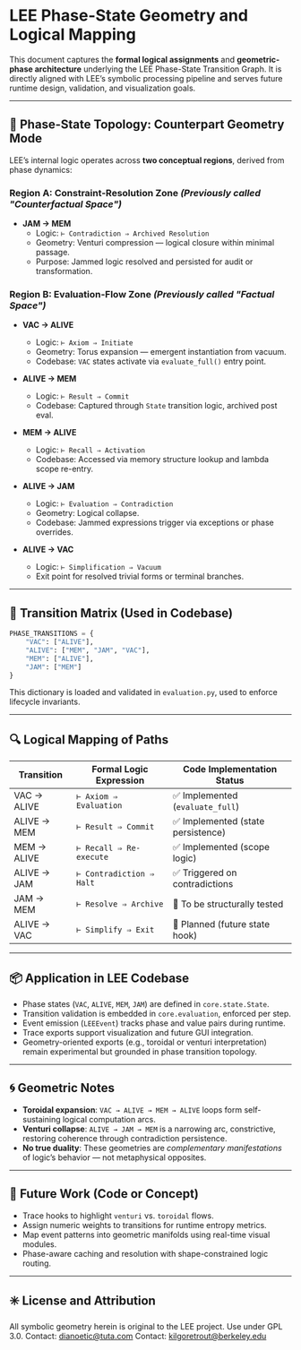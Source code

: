 # LEE Phase-State Geometry and Logical Mapping

This document captures the **formal logical assignments** and **geometric-phase architecture** underlying the LEE Phase-State Transition Graph. It is directly aligned with LEE’s symbolic processing pipeline and serves future runtime design, validation, and visualization goals.

---

## 🧭 Phase-State Topology: Counterpart Geometry Mode

LEE’s internal logic operates across **two conceptual regions**, derived from phase dynamics:

### Region A: Constraint-Resolution Zone *(Previously called "Counterfactual Space")*

- **JAM → MEM**  
  - Logic: `⊢ Contradiction ⇒ Archived Resolution`
  - Geometry: Venturi compression — logical closure within minimal passage.
  - Purpose: Jammed logic resolved and persisted for audit or transformation.

### Region B: Evaluation-Flow Zone *(Previously called "Factual Space")*

- **VAC → ALIVE**  
  - Logic: `⊢ Axiom ⇒ Initiate`
  - Geometry: Torus expansion — emergent instantiation from vacuum.
  - Codebase: `VAC` states activate via `evaluate_full()` entry point.

- **ALIVE → MEM**  
  - Logic: `⊢ Result ⇒ Commit`
  - Codebase: Captured through `State` transition logic, archived post eval.

- **MEM → ALIVE**  
  - Logic: `⊢ Recall ⇒ Activation`
  - Codebase: Accessed via memory structure lookup and lambda scope re-entry.

- **ALIVE → JAM**  
  - Logic: `⊢ Evaluation ⇒ Contradiction`
  - Geometry: Logical collapse.
  - Codebase: Jammed expressions trigger via exceptions or phase overrides.

- **ALIVE → VAC**  
  - Logic: `⊢ Simplification ⇒ Vacuum`
  - Exit point for resolved trivial forms or terminal branches.

---

## 🔢 Transition Matrix (Used in Codebase)

```python
PHASE_TRANSITIONS = {
    "VAC": ["ALIVE"],
    "ALIVE": ["MEM", "JAM", "VAC"],
    "MEM": ["ALIVE"],
    "JAM": ["MEM"]
}
```

This dictionary is loaded and validated in `evaluation.py`, used to enforce lifecycle invariants.

---

## 🔍 Logical Mapping of Paths

| Transition      | Formal Logic Expression             | Code Implementation Status |
|----------------|--------------------------------------|-----------------------------|
| VAC → ALIVE     | `⊢ Axiom ⇒ Evaluation`               | ✅ Implemented (`evaluate_full`) |
| ALIVE → MEM     | `⊢ Result ⇒ Commit`                  | ✅ Implemented (state persistence) |
| MEM → ALIVE     | `⊢ Recall ⇒ Re-execute`              | ✅ Implemented (scope logic) |
| ALIVE → JAM     | `⊢ Contradiction ⇒ Halt`             | ✅ Triggered on contradictions |
| JAM → MEM       | `⊢ Resolve ⇒ Archive`                | 🔲 To be structurally tested |
| ALIVE → VAC     | `⊢ Simplify ⇒ Exit`                  | 🔲 Planned (future state hook) |

---

## 📦 Application in LEE Codebase

- Phase states (`VAC`, `ALIVE`, `MEM`, `JAM`) are defined in `core.state.State`.
- Transition validation is embedded in `core.evaluation`, enforced per step.
- Event emission (`LEEEvent`) tracks phase and value pairs during runtime.
- Trace exports support visualization and future GUI integration.
- Geometry-oriented exports (e.g., toroidal or venturi interpretation) remain experimental but grounded in phase transition topology.

---

## 🌀 Geometric Notes

- **Toroidal expansion**: `VAC → ALIVE → MEM → ALIVE` loops form self-sustaining logical computation arcs.
- **Venturi collapse**: `ALIVE → JAM → MEM` is a narrowing arc, constrictive, restoring coherence through contradiction persistence.
- **No true duality**: These geometries are *complementary manifestations* of logic’s behavior — not metaphysical opposites.

---

## 🧬 Future Work (Code or Concept)

- Trace hooks to highlight `venturi` vs. `toroidal` flows.
- Assign numeric weights to transitions for runtime entropy metrics.
- Map event patterns into geometric manifolds using real-time visual modules.
- Phase-aware caching and resolution with shape-constrained logic routing.

---

## ✳️ License and Attribution

All symbolic geometry herein is original to the LEE project. Use under GPL 3.0.
Contact: [dianoetic@tuta.com](mailto:dianoetic@tuta.com)
Contact: [kilgoretrout@berkeley.edu](mailto:kilgoretrout@berkeley.edu)